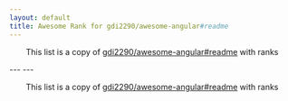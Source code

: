 ```yaml
---
layout: default
title: Awesome Rank for gdi2290/awesome-angular#readme
---
```


<p align="center">
	This list is a copy of <a href="https://github.com/gdi2290/awesome-angular#readme">gdi2290/awesome-angular#readme</a> with ranks
</p>
---
---
<p align="center">
	This list is a copy of <a href="https://github.com/gdi2290/awesome-angular#readme">gdi2290/awesome-angular#readme</a> with ranks
</p>
